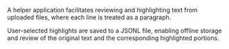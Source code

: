 A helper application facilitates reviewing and highlighting text from uploaded files, where each line is treated as a paragraph. 

User-selected highlights are saved to a JSONL file, enabling offline storage and review of the original text and the corresponding highlighted portions.
